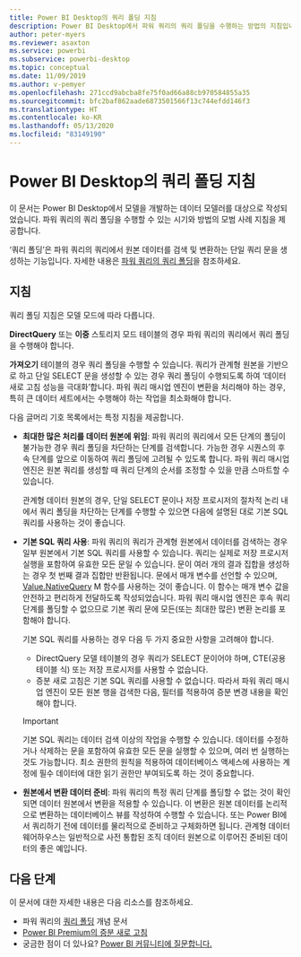 ```yaml
---
title: Power BI Desktop의 쿼리 폴딩 지침
description: Power BI Desktop에서 파워 쿼리의 쿼리 폴딩을 수행하는 방법의 지침입니다.
author: peter-myers
ms.reviewer: asaxton
ms.service: powerbi
ms.subservice: powerbi-desktop
ms.topic: conceptual
ms.date: 11/09/2019
ms.author: v-pemyer
ms.openlocfilehash: 271ccd9abcba8fe75f0ad66a88cb970584855a35
ms.sourcegitcommit: bfc2baf862aade6873501566f13c744efdd146f3
ms.translationtype: HT
ms.contentlocale: ko-KR
ms.lasthandoff: 05/13/2020
ms.locfileid: "83149190"
---
```

# <a name="query-folding-guidance-in-power-bi-desktop"></a>Power BI Desktop의 쿼리 폴딩 지침

이 문서는 Power BI Desktop에서 모델을 개발하는 데이터 모델러를 대상으로 작성되었습니다. 파워 쿼리의 쿼리 폴딩을 수행할 수 있는 시기와 방법의 모범 사례 지침을 제공합니다.

‘쿼리 폴딩’은 파워 쿼리의 쿼리에서 원본 데이터를 검색 및 변환하는 단일 쿼리 문을 생성하는 기능입니다.  자세한 내용은 [파워 쿼리의 쿼리 폴딩](/power-query/power-query-folding)을 참조하세요.

## <a name="guidance"></a>지침

쿼리 폴딩 지침은 모델 모드에 따라 다릅니다.

**DirectQuery** 또는 **이중** 스토리지 모드 테이블의 경우 파워 쿼리의 쿼리에서 쿼리 폴딩을 수행해야 합니다.

**가져오기** 테이블의 경우 쿼리 폴딩을 수행할 수 있습니다. 쿼리가 관계형 원본을 기반으로 하고 단일 SELECT 문을 생성할 수 있는 경우 쿼리 폴딩이 수행되도록 하여 ‘데이터 새로 고침 성능을 극대화’합니다.  파워 쿼리 매시업 엔진이 변환을 처리해야 하는 경우, 특히 큰 데이터 세트에서는 수행해야 하는 작업을 최소화해야 합니다.

다음 글머리 기호 목록에서는 특정 지침을 제공합니다.

- **최대한 많은 처리를 데이터 원본에 위임**: 파워 쿼리의 쿼리에서 모든 단계의 폴딩이 불가능한 경우 쿼리 폴딩을 차단하는 단계를 검색합니다. 가능한 경우 시퀀스의 후속 단계를 앞으로 이동하여 쿼리 폴딩에 고려될 수 있도록 합니다. 파워 쿼리 매시업 엔진은 원본 쿼리를 생성할 때 쿼리 단계의 순서를 조정할 수 있을 만큼 스마트할 수 있습니다.

    관계형 데이터 원본의 경우, 단일 SELECT 문이나 저장 프로시저의 절차적 논리 내에서 쿼리 폴딩을 차단하는 단계를 수행할 수 있으면 다음에 설명된 대로 기본 SQL 쿼리를 사용하는 것이 좋습니다.

- **기본 SQL 쿼리 사용**: 파워 쿼리의 쿼리가 관계형 원본에서 데이터를 검색하는 경우 일부 원본에서 기본 SQL 쿼리를 사용할 수 있습니다. 쿼리는 실제로 저장 프로시저 실행을 포함하여 유효한 모든 문일 수 있습니다. 문이 여러 개의 결과 집합을 생성하는 경우 첫 번째 결과 집합만 반환됩니다. 문에서 매개 변수를 선언할 수 있으며, [Value.NativeQuery](/powerquery-m/value-nativequery) M 함수를 사용하는 것이 좋습니다. 이 함수는 매개 변수 값을 안전하고 편리하게 전달하도록 작성되었습니다. 파워 쿼리 매시업 엔진은 후속 쿼리 단계를 폴딩할 수 없으므로 기본 쿼리 문에 모든(또는 최대한 많은) 변환 논리를 포함해야 합니다.

    기본 SQL 쿼리를 사용하는 경우 다음 두 가지 중요한 사항을 고려해야 합니다.

    - DirectQuery 모델 테이블의 경우 쿼리가 SELECT 문이어야 하며, CTE(공용 테이블 식) 또는 저장 프로시저를 사용할 수 없습니다.
    - 증분 새로 고침은 기본 SQL 쿼리를 사용할 수 없습니다. 따라서 파워 쿼리 매시업 엔진이 모든 원본 행을 검색한 다음, 필터를 적용하여 증분 변경 내용을 확인해야 합니다.

    > [!IMPORTANT]
    > 기본 SQL 쿼리는 데이터 검색 이상의 작업을 수행할 수 있습니다. 데이터를 수정하거나 삭제하는 문을 포함하여 유효한 모든 문을 실행할 수 있으며, 여러 번 실행하는 것도 가능합니다. 최소 권한의 원칙을 적용하여 데이터베이스 액세스에 사용하는 계정에 필수 데이터에 대한 읽기 권한만 부여되도록 하는 것이 중요합니다.

- **원본에서 변환 데이터 준비**: 파워 쿼리의 특정 쿼리 단계를 폴딩할 수 없는 것이 확인되면 데이터 원본에서 변환을 적용할 수 있습니다. 이 변환은 원본 데이터를 논리적으로 변환하는 데이터베이스 뷰를 작성하여 수행할 수 있습니다. 또는 Power BI에서 쿼리하기 전에 데이터를 물리적으로 준비하고 구체화하면 됩니다. 관계형 데이터 웨어하우스는 일반적으로 사전 통합된 조직 데이터 원본으로 이루어진 준비된 데이터의 좋은 예입니다.

## <a name="next-steps"></a>다음 단계

이 문서에 대한 자세한 내용은 다음 리소스를 참조하세요.

- 파워 쿼리의 [쿼리 폴딩](/power-query/power-query-folding) 개념 문서
- [Power BI Premium의 증분 새로 고침](../admin/service-premium-incremental-refresh.md)
- 궁금한 점이 더 있나요? [Power BI 커뮤니티에 질문합니다.](https://community.powerbi.com/)
